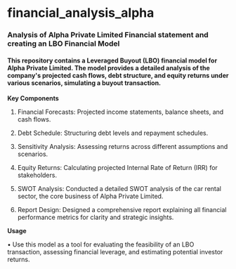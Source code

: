 # financial_analysis_alpha
<h3> Analysis of Alpha Private Limited Financial statement and creating an LBO Financial Model </h3>

<h4> This repository contains a Leveraged Buyout (LBO) financial model for Alpha Private Limited. The model provides a detailed analysis of the company's projected cash flows, debt structure, and equity returns under various scenarios, simulating a buyout transaction. </h4>

<b> Key Components </b>

1. Financial Forecasts: Projected income statements, balance sheets, and cash flows.

2. Debt Schedule: Structuring debt levels and repayment schedules.

3. Sensitivity Analysis: Assessing returns across different assumptions and scenarios.

4. Equity Returns: Calculating projected Internal Rate of Return (IRR) for stakeholders.
   
5. SWOT Analysis: Conducted a detailed SWOT analysis of the car rental sector, the core business of Alpha Private Limited.
   
6. Report Design: Designed a comprehensive report explaining all financial performance metrics for clarity and strategic insights.

<b> Usage </b>

• Use this model as a tool for evaluating the feasibility of an LBO transaction, assessing financial leverage, and estimating potential investor returns.
